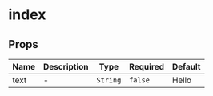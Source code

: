 # index

## Props

<!-- @hjtvuese:index:props:start -->
|Name|Description|Type|Required|Default|
|---|---|---|---|---|
|text|-|`String`|`false`|Hello|

<!-- @hjtvuese:index:props:end -->


